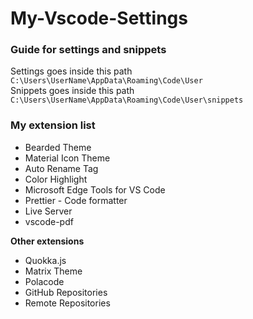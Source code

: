 # My-Vscode-Settings
### Guide for settings and snippets
Settings goes inside this path `C:\Users\UserName\AppData\Roaming\Code\User`  
Snippets goes inside this path `C:\Users\UserName\AppData\Roaming\Code\User\snippets`  

### My extension list
- Bearded Theme  
- Material Icon Theme  
- Auto Rename Tag  
- Color Highlight  
- Microsoft Edge Tools for VS Code  
- Prettier - Code formatter  
- Live Server  
- vscode-pdf  

**Other extensions**
- Quokka.js  
- Matrix Theme  
- Polacode  
- GitHub Repositories  
- Remote Repositories  
